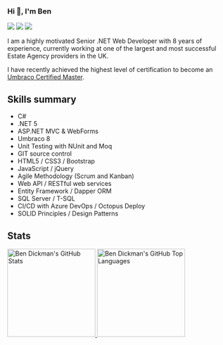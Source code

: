 ### Hi :wave:, I'm Ben

[![](https://img.shields.io/badge/-Ben%20Dickman-blue?style=flat-square&logo=Linkedin&logoColor=white&link=https://www.linkedin.com/in/benjamindickman/)](https://www.linkedin.com/in/benjamindickman/)
[![](https://img.shields.io/badge/-@bendickman-%23181717?style=flat-square&logo=github)](https://github.com/bendickman)
![](https://visitor-badge.glitch.me/badge?page_id=bendickman.bendickman)

I am a highly motivated Senior .NET Web Developer with 8 years of experience, currently working at one of the largest and most successful Estate Agency providers in the UK.

I have recently achieved the highest level of certification to become an [Umbraco Certified Master](https://umbraco.com/training/certified-developers/developer/?id=a170f93c-8cb3-4a2b-8f04-fa67e66a70b1).

## Skills summary

- C#
- .NET 5
- ASP.NET MVC & WebForms
- Umbraco 8
- Unit Testing with NUnit and Moq
- GIT source control
- HTML5 / CSS3 / Bootstrap
- JavaScript / jQuery
- Agile Methodology (Scrum and Kanban)
- Web API / RESTful web services
- Entity Framework / Dapper ORM
- SQL Server / T-SQL
- CI/CD with Azure DevOps / Octopus Deploy
- SOLID Principles / Design Patterns

## Stats

<a href="https://github.com/bendickman">
  <img height="200em" src="https://github-readme-stats.vercel.app/api?username=bendickman&show_icons=true&theme=dracula&count_private=true" alt="Ben Dickman's GitHub Stats" />
  <img height="200em" src="https://github-readme-stats.vercel.app/api/top-langs/?username=bendickman&theme=dracula&layout=compact" 
    alt="Ben Dickman's GitHub Top Languages" />
</a>
